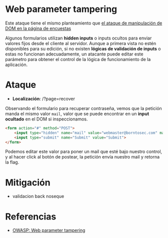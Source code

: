 # Web parameter tampering

Este ataque tiene el mismo planteamiento que [el ataque de manipulación de DOM en la página de encuestas](./form_tampering_surveys.md)

Algunos formularios utilizan **hidden inputs** o inputs ocultos para enviar valores fijos desde el cliente al servidor. Aunque a primera vista no estén disponibles para su edición, si no existen **lógicas de validación de inputs** o estas no funcionan adecuadamente, un atacante puede editar este parámetro para obtener el control de la lógica de funcionamiento de la aplicación.

# Ataque
 - **Localización**: /?page=recover

Observando el formulario para recuperar contraseña, vemos que la petición manda el mismo valor `mail`, valor que se puede encontrar en un **input ocultado** en el DOM si inspeccionamos.  

```html
<form action="#" method="POST">
	<input type="hidden" name="mail" value="webmaster@borntosec.com" maxlength="15">
	<input type="submit" name="Submit" value="Submit">
</form>
```

Podemos editar este valor para poner un mail que esté bajo nuestro control, y al hacer click al botón de postear, la petición envía nuestro mail y retorna la flag.

# Mitigación

- validacion back noseque

# Referencias

 - [OWASP: Web parameter tampering](https://owasp.org/www-community/attacks/Web_Parameter_Tampering)